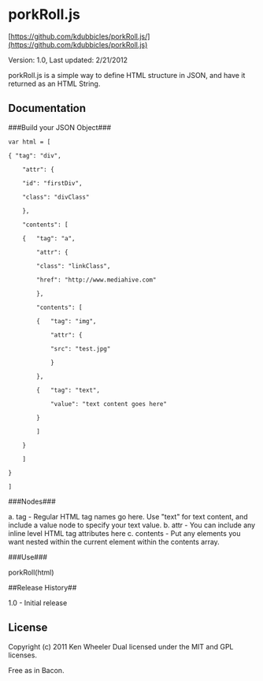 # porkRoll.js #
[https://github.com/kdubbicles/porkRoll.js/](https://github.com/kdubbicles/porkRoll.js)

Version: 1.0, Last updated: 2/21/2012

porkRoll.js is a simple way to define HTML structure in JSON, and have it returned as an HTML String.

## Documentation ##

###Build your JSON Object###

	var html = [

	{ "tag": "div", 

  		"attr": {

      	"id": "firstDiv",

      	"class": "divClass"

  		},

  		"contents": [

		{ 	"tag": "a",

      		"attr": {

   			"class": "linkClass",

   			"href": "http://www.mediahive.com" 

   			},

    		"contents": [

    		{ 	"tag": "img",

    			"attr": {

    			"src": "test.jpg"

    			}

		  	},

      		{ 	"tag": "text",

          		"value": "text content goes here"

      		}

    		]

    	}

	    ]
	    
	}

	]

###Nodes###

a. tag - Regular HTML tag names go here. Use "text" for text content, and include a value node to specify your text value.
b. attr - You can include any inline level HTML tag attributes here
c. contents - Put any elements you want nested within the current element within the contents array.

###Use###

  porkRoll(html)

##Release History##

1.0 - Initial release

## License ##
Copyright (c) 2011 Ken Wheeler
Dual licensed under the MIT and GPL licenses.

Free as in Bacon.